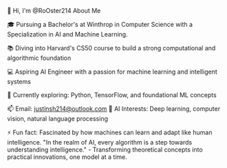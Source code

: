 👋 Hi, I'm @RoOster214
About Me

🎓 Pursuing a Bachelor's at Winthrop in Computer Science with a Specialization in AI and Machine Learning.

📚 Diving into Harvard's CS50 course to build a strong computational and algorithmic foundation

💻 Aspiring AI Engineer with a passion for machine learning and intelligent systems

🌱 Currently exploring: Python, TensorFlow, and foundational ML concepts


📫 Email: justinsh214@outlook.com
🤖 AI Interests: Deep learning, computer vision, natural language processing

⚡ Fun fact: Fascinated by how machines can learn and adapt like human intelligence.
"In the realm of AI, every algorithm is a step towards understanding intelligence." - Transforming theoretical concepts into practical innovations, one model at a time.
